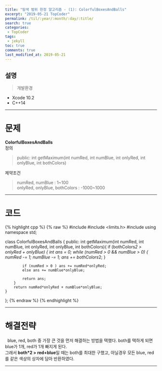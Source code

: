 ```yaml
---
title: "탐색 범위 한정 알고리즘 - (1): ColorfulBoxesAndBalls"
excerpt: "2019-05-21 TopCoder"
permalink: /til/:year/:month/:day/:title/
search: true
categories:
 - TopCoder
tags:
 - jekyll
toc: true
comments: true
last_modified_at: 2019-05-21
---
```


## 설명
> 개발환경
- Xcode 10.2
- C++14

---

# 문제

__ColorfulBoxesAndBalls__  
정의  
 > public: int getMaximum(int numRed, int numBlue, int onlyRed, int onlyBlue, int bothColors)  
 
제약조건  
 > numRed, numBlue : 1\~100  
 onlyRed, onlyBlue, bothColors : -1000\~1000

---

# 코드

{% highlight cpp %}
{% raw %}
#include <iostream>
#include <limits.h>
#include <algorithm>
using namespace std;

class ColorfulBoxesAndBalls {
public:
    int getMaximum(int numRed, int numBlue, int onlyRed, int onlyBlue, int bothColors){
        if (bothColors*2 > onlyRed + onlyBlue) {
            int ans = 0;
            while (numRed > 0 && numBlue > 0) {
                numRed -= 1;
                numBlue -= 1;
                ans += bothColors*2;
            }

            if (numRed > 0 ) ans += numRed*onlyRed;
            else ans += numBlue*onlyBlue;

            return ans;
        }
        return numRed*onlyRed + numBlue*onlyBlue;
    }
};
{% endraw %}
{% endhighlight %}

--- 

# 해결전략

&nbsp; blue, red, both 중 가장 큰 것을 먼저 해결하는 방법을 택했다. both를 택하게 되면 blue가 1개, red가 1개 빠지게 된다.  
그래서 **both*2 > red+blue**일 때는 both를 최대한 구했고, 아닐경우 모든 blue, red를 같은 색상의 상자에 담아 반환하였다.

 ---
